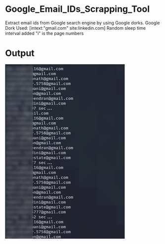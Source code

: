 # Google_Email_IDs_Scrapping_Tool
Extract email ids from Google search engine by using Google dorks. 
Google Dork Used: [intext:"gmail.com" site:linkedin.com]
Random sleep time interval added
"i" is the page numbers

# Output
![Alt text](https://raw.githubusercontent.com/crazywifi/Google_Email_IDs_Scrapping_Tool/main/Output.PNG)
